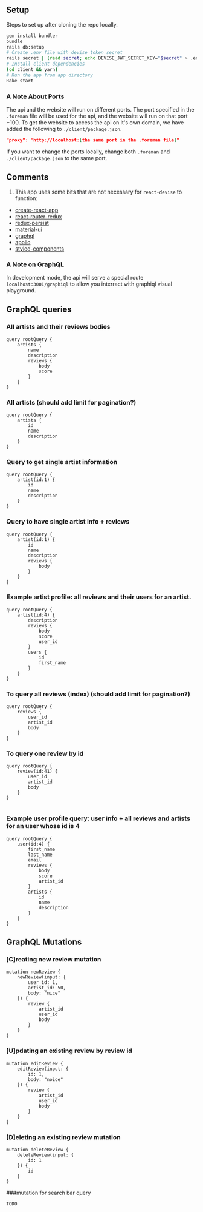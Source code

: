## Setup
Steps to set up after cloning the repo locally.

```bash
gem install bundler
bundle
rails db:setup
# Create .env file with devise token secret
rails secret | (read secret; echo DEVISE_JWT_SECRET_KEY="$secret" > .env)
# Install client dependencies
(cd client && yarn)
# Run the app from app directory
Rake start 
```

### A Note About Ports

The api and the website will run on different ports. The port specified in the ```.foreman``` file will be used for the api, and the website will run on that port +100. To get the website to access the api on it's own domain, we have added the following to ```./client/package.json```.


```json
"proxy": "http://localhost:[the same port in the .foreman file]"
```

If you want to change the ports locally, change both ```.foreman``` and ```./client/package.json``` to the same port.


## Comments

1. This app uses some bits that are not necessary for `react-devise` to function:
  * [create-react-app](https://github.com/facebookincubator/create-react-app)
  * [react-router-redux](https://github.com/reactjs/react-router-redux)
  * [redux-persist](https://github.com/rt2zz/redux-persist)
  * [material-ui](http://www.material-ui.com)
  * [graphql](http://graphql.org/)
  * [apollo](http://dev.apollodata.com/)
  * [styled-components](https://github.com/styled-components/styled-components)

### A Note on GraphQL

In development mode, the api will serve a special route `localhost:3001/graphiql` to allow you interract with graphiql visual playground.


## GraphQL queries

### All artists and their reviews bodies

```
query rootQuery {
	artists {
		name
		description
		reviews {
			body
			score
		}
	}
}

```
### All artists (should add limit for pagination?)
```
query rootQuery {
	artists {
		id
		name
		description     
	}
}

```    

### Query to get single artist information

```
query rootQuery {
	artist(id:1) {
		id
		name
		description
	}
}
```

### Query to have single artist info + reviews

```
query rootQuery {
	artist(id:1) {
		id
		name
		description
		reviews {
			body
		}
	}
}

```

### Example artist profile: all reviews and their users for an artist.

```
query rootQuery {
	artist(id:4) {
		description
		reviews {
			body
			score
			user_id
		}
		users {
			id
			first_name
		}
	}
}

```
### To query all reviews (index) (should add limit for pagination?)

```
query rootQuery {
	reviews {
		user_id
		artist_id
		body
	}
}

```
### To query one review by id
```
query rootQuery {
	review(id:41) {
		user_id
		artist_id
		body
	}
}


```
### Example user profile query: user info + all reviews and artists for an user whose id is 4

```
query rootQuery {
	user(id:4) {
		first_name
		last_name
		email
		reviews {
			body
			score
			artist_id
		}
		artists {
			id
			name
			description
		}
	}
}

```
## GraphQL Mutations


### [C]reating new review mutation

```
mutation newReview {
	newReview(input: {
		user_id: 1,
		artist_id: 50,
    	body: "nice"   
	}) {
		review {
			artist_id
			user_id
			body
		}
	} 
}
``` 
### [U]pdating an existing review by review id

```
mutation editReview {
	editReview(input: {
		id: 1,
		body: "noice"   
	}) {
		review {
			artist_id
			user_id
			body
		}
	} 
}
``` 
### [D]eleting an existing review mutation

```
mutation deleteReview {
	deleteReview(input: {
		id: 1
	}) {
		id
	}
}

```
###mutation for search bar query
``` 
TODO

```